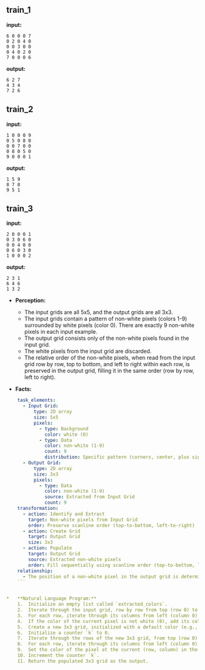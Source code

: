 
## train_1

**input:**
```
6 0 0 0 7
0 2 0 4 0
0 0 3 0 0
0 4 0 2 0
7 0 0 0 6
```


**output:**
```
6 2 7
4 3 4
7 2 6
```


## train_2

**input:**
```
1 0 0 0 9
0 5 0 8 0
0 0 7 0 0
0 8 0 5 0
9 0 0 0 1
```


**output:**
```
1 5 9
8 7 8
9 5 1
```


## train_3

**input:**
```
2 0 0 0 1
0 3 0 6 0
0 0 4 0 0
0 6 0 3 0
1 0 0 0 2
```


**output:**
```
2 3 1
6 4 6
1 3 2
```

*   **Perception:**
    *   The input grids are all 5x5, and the output grids are all 3x3.
    *   The input grids contain a pattern of non-white pixels (colors 1-9) surrounded by white pixels (color 0). There are exactly 9 non-white pixels in each input example.
    *   The output grid consists only of the non-white pixels found in the input grid.
    *   The white pixels from the input grid are discarded.
    *   The relative order of the non-white pixels, when read from the input grid row by row, top to bottom, and left to right within each row, is preserved in the output grid, filling it in the same order (row by row, left to right).

*   **Facts:**
    
```yaml
    task_elements:
      - Input Grid:
          type: 2D array
          size: 5x5
          pixels:
            - type: Background
              color: white (0)
            - type: Data
              color: non-white (1-9)
              count: 9
              distribution: Specific pattern (corners, center, plus sign offset by 1)
      - Output Grid:
          type: 2D array
          size: 3x3
          pixels:
            - type: Data
              color: non-white (1-9)
              source: Extracted from Input Grid
              count: 9
    transformation:
      - action: Identify and Extract
        target: Non-white pixels from Input Grid
        order: Preserve scanline order (top-to-bottom, left-to-right)
      - action: Create Grid
        target: Output Grid
        size: 3x3
      - action: Populate
        target: Output Grid
        source: Extracted non-white pixels
        order: Fill sequentially using scanline order (top-to-bottom, left-to-right)
    relationship:
      - The position of a non-white pixel in the output grid is determined by its rank in the scanline order of non-white pixels in the input grid. The first non-white pixel goes to (0,0), the second to (0,1), ..., the ninth to (2,2).
    ```


*   **Natural Language Program:**
    1.  Initialize an empty list called `extracted_colors`.
    2.  Iterate through the input grid, row by row from top (row 0) to bottom (row 4).
    3.  For each row, iterate through its columns from left (column 0) to right (column 4).
    4.  If the color of the current pixel is not white (0), add its color to the end of the `extracted_colors` list.
    5.  Create a new 3x3 grid, initialized with a default color (e.g., white, although it will be overwritten).
    6.  Initialize a counter `k` to 0.
    7.  Iterate through the rows of the new 3x3 grid, from top (row 0) to bottom (row 2).
    8.  For each row, iterate through its columns from left (column 0) to right (column 2).
    9.  Set the color of the pixel at the current (row, column) in the 3x3 grid to the color stored at index `k` in the `extracted_colors` list.
    10. Increment the counter `k`.
    11. Return the populated 3x3 grid as the output.
